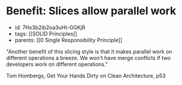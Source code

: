 # Benefit: Slices allow parallel work
* id: 7Hx3b2ib2oa3uHt-GGKjR
* tags: [[SOLID Principles]]
* parents: [[0 Single Responsibility Principle]]

"Another benefit of this slicing style is that it makes parallel work on different operations a breeze. We won't have merge conflicts if two developers work on different operations."

Tom Hombergs, Get Your Hands Dirty on Clean Architecture, p53